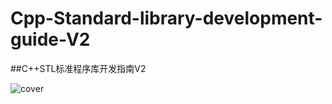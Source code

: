 # Cpp-Standard-library-development-guide-V2

##C++STL标准程序库开发指南V2

![cover](https://images-cn.ssl-images-amazon.com/images/I/616aigFWYAL.jpg)
